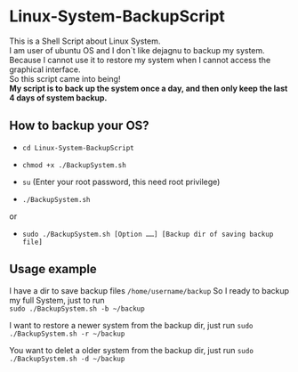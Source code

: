 # Linux-System-BackupScript
  This is a Shell Script about Linux System.  
  I am user of ubuntu OS and I don\`t like dejagnu to backup my system.  
  Because I cannot use it to restore my system when I cannot access the graphical interface.  
  So this script came into being!  
  **My script is to back up the system once a day, and then only keep the last 4 days of system backup.**

## How to backup your OS?
  - `cd Linux-System-BackupScript`  
  - `chmod +x ./BackupSystem.sh`  
    
  - `su`   (Enter your root password, this need root privilege) 
  - `./BackupSystem.sh`
    
  or  
  - `sudo ./BackupSystem.sh [Option ……] [Backup dir of saving backup file]`
  
## Usage example
 I have a dir to save backup files `/home/username/backup`
 So I ready to backup my full System, just to run  
 `sudo ./BackupSystem.sh -b ~/backup`
   
 I want to restore a newer system from the backup dir, just run
 `sudo ./BackupSystem.sh -r ~/backup`
   
 You want to delet a older system from the backup dir, just run
 `sudo ./BackupSystem.sh -d ~/backup`
